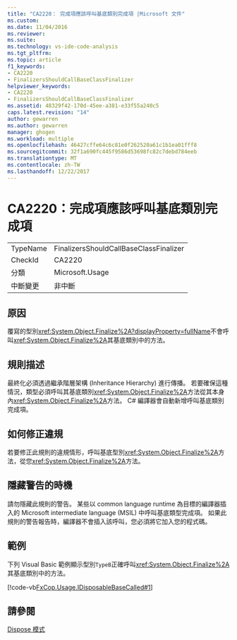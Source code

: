 ```yaml
---
title: "CA2220： 完成項應該呼叫基底類別完成項 |Microsoft 文件"
ms.custom: 
ms.date: 11/04/2016
ms.reviewer: 
ms.suite: 
ms.technology: vs-ide-code-analysis
ms.tgt_pltfrm: 
ms.topic: article
f1_keywords:
- CA2220
- FinalizersShouldCallBaseClassFinalizer
helpviewer_keywords:
- CA2220
- FinalizersShouldCallBaseClassFinalizer
ms.assetid: 48329f42-170d-45ee-a381-e33f55a240c5
caps.latest.revision: "14"
author: gewarren
ms.author: gewarren
manager: ghogen
ms.workload: multiple
ms.openlocfilehash: 46427cffe64c6c81e0f262520a61c1b1ea01fff8
ms.sourcegitcommit: 32f1a690fc445f9586d53698fc82c7debd784eeb
ms.translationtype: MT
ms.contentlocale: zh-TW
ms.lasthandoff: 12/22/2017
---
```

# <a name="ca2220-finalizers-should-call-base-class-finalizer"></a>CA2220：完成項應該呼叫基底類別完成項
|||  
|-|-|  
|TypeName|FinalizersShouldCallBaseClassFinalizer|  
|CheckId|CA2220|  
|分類|Microsoft.Usage|  
|中斷變更|非中斷|  
  
## <a name="cause"></a>原因  
 覆寫的型別<xref:System.Object.Finalize%2A?displayProperty=fullName>不會呼叫<xref:System.Object.Finalize%2A>其基底類別中的方法。  
  
## <a name="rule-description"></a>規則描述  
 最終化必須透過繼承階層架構 (Inheritance Hierarchy) 進行傳播。 若要確保這種情況，類型必須呼叫其基底類別<xref:System.Object.Finalize%2A>方法從其本身內<xref:System.Object.Finalize%2A>方法。 C# 編譯器會自動新增呼叫基底類別完成項。  
  
## <a name="how-to-fix-violations"></a>如何修正違規  
 若要修正此規則的違規情形，呼叫基底型別<xref:System.Object.Finalize%2A>方法，從您<xref:System.Object.Finalize%2A>方法。  
  
## <a name="when-to-suppress-warnings"></a>隱藏警告的時機  
 請勿隱藏此規則的警告。 某些以 common language runtime 為目標的編譯器插入的 Microsoft intermediate language (MSIL) 中呼叫基底類型完成項。 如果此規則的警告報告時，編譯器不會插入該呼叫，您必須將它加入您的程式碼。  
  
## <a name="example"></a>範例  
 下列 Visual Basic 範例顯示型別`TypeB`正確呼叫<xref:System.Object.Finalize%2A>其基底類別中的方法。  
  
 [!code-vb[FxCop.Usage.IDisposableBaseCalled#1](../code-quality/codesnippet/VisualBasic/ca2220-finalizers-should-call-base-class-finalizer_1.vb)]  
  
## <a name="see-also"></a>請參閱  
 [Dispose 模式](/dotnet/standard/design-guidelines/dispose-pattern)
